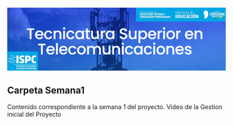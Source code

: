![alt text](https://github.com/EMTSTISPC/Grupo1/blob/main/logo.PNG)

## **Carpeta Semana1**
Contenido correspondiente a la semana 1 del proyecto.
Video de la Gestion inicial del Proyecto 
